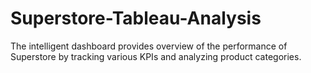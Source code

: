 # Superstore-Tableau-Analysis
The intelligent dashboard provides overview of the performance of Superstore by tracking various KPIs and analyzing product categories.
